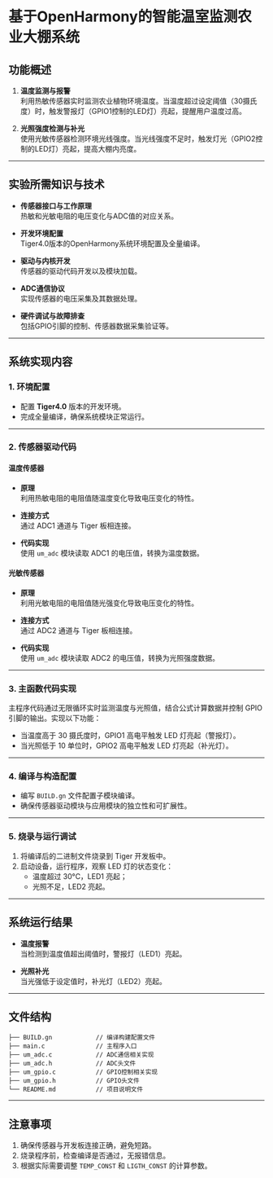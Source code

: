 
# 基于OpenHarmony的智能温室监测农业大棚系统

## 功能概述

1. **温度监测与报警**  
   利用热敏传感器实时监测农业植物环境温度。当温度超过设定阈值（30摄氏度）时，触发警报灯（GPIO1控制的LED灯）亮起，提醒用户温度过高。

2. **光照强度检测与补光**  
   使用光敏传感器检测环境光线强度。当光线强度不足时，触发灯光（GPIO2控制的LED灯）亮起，提高大棚内亮度。

---

## 实验所需知识与技术

- **传感器接口与工作原理**  
  热敏和光敏电阻的电压变化与ADC值的对应关系。

- **开发环境配置**  
  Tiger4.0版本的OpenHarmony系统环境配置及全量编译。

- **驱动与内核开发**  
  传感器的驱动代码开发以及模块加载。

- **ADC通信协议**  
  实现传感器的电压采集及其数据处理。

- **硬件调试与故障排查**  
  包括GPIO引脚的控制、传感器数据采集验证等。

---

## 系统实现内容

### 1. 环境配置

- 配置 **Tiger4.0** 版本的开发环境。
- 完成全量编译，确保系统模块正常运行。

---

### 2. 传感器驱动代码

#### 温度传感器

- **原理**  
  利用热敏电阻的电阻值随温度变化导致电压变化的特性。

- **连接方式**  
  通过 ADC1 通道与 Tiger 板相连接。

- **代码实现**  
  使用 `um_adc` 模块读取 ADC1 的电压值，转换为温度数据。

#### 光敏传感器

- **原理**  
  利用光敏电阻的电阻值随光强变化导致电压变化的特性。

- **连接方式**  
  通过 ADC2 通道与 Tiger 板相连接。

- **代码实现**  
  使用 `um_adc` 模块读取 ADC2 的电压值，转换为光照强度数据。

---

### 3. 主函数代码实现

主程序代码通过无限循环实时监测温度与光照值，结合公式计算数据并控制 GPIO 引脚的输出。实现以下功能：

- 当温度高于 30 摄氏度时，GPIO1 高电平触发 LED 灯亮起（警报灯）。
- 当光照低于 10 单位时，GPIO2 高电平触发 LED 灯亮起（补光灯）。

---

### 4. 编译与构造配置

- 编写 `BUILD.gn` 文件配置子模块编译。
- 确保传感器驱动模块与应用模块的独立性和可扩展性。

---

### 5. 烧录与运行调试

1. 将编译后的二进制文件烧录到 Tiger 开发板中。
2. 启动设备，运行程序，观察 LED 灯的状态变化：
   - 温度超过 30°C，LED1 亮起；
   - 光照不足，LED2 亮起。

---

## 系统运行结果

- **温度报警**  
  当检测到温度值超出阈值时，警报灯（LED1）亮起。

- **光照补光**  
  当光强低于设定值时，补光灯（LED2）亮起。

---

## 文件结构

```
├── BUILD.gn            // 编译构建配置文件
├── main.c              // 主程序入口
├── um_adc.c            // ADC通信相关实现
├── um_adc.h            // ADC头文件
├── um_gpio.c           // GPIO控制相关实现
├── um_gpio.h           // GPIO头文件
└── README.md           // 项目说明文件
```

---

## 注意事项

1. 确保传感器与开发板连接正确，避免短路。
2. 烧录程序前，检查编译是否通过，无报错信息。
3. 根据实际需要调整 `TEMP_CONST` 和 `LIGTH_CONST` 的计算参数。

